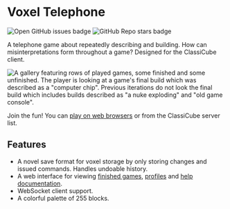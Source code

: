 # Voxel Telephone
![Open GitHub issues badge](https://img.shields.io/github/issues/bunnynabbit/voxel-telephone)
![GitHub Repo stars badge](https://img.shields.io/github/stars/bunnynabbit/voxel-telephone)

A telephone game about repeatedly describing and building. How can misinterpretations form throughout a game? Designed for the ClassiCube client.

![A gallery featuring rows of played games, some finished and some unfinished. The player is looking at a game's final build which was described as a "computer chip". Previous iterations do not look the final build which includes builds described as "a nuke exploding" and "old game console".](https://github.com/user-attachments/assets/1ddcf118-f053-4874-9670-353bb2fc5c66)

Join the fun! You can [play on web browsers](https://www.classicube.net/server/play/1209f0e99914671f9cffc14d23f543c4/?canProxy=true) or from the ClassiCube server list.

## Features
- A novel save format for voxel storage by only storing changes and issued commands. Handles undoable history.
- A web interface for viewing [finished games](https://voxel-telephone.bunnynabbit.com/games), [profiles](https://voxel-telephone.bunnynabbit.com/player/BunnyNabbit) and [help documentation](https://voxel-telephone.bunnynabbit.com/help).
- WebSocket client support.
- A colorful palette of 255 blocks.
